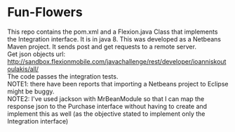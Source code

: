 # Fun-Flowers

This repo contains the pom.xml and a Flexion.java Class that implements the Integration interface. It is in java 8. This was developed as a Netbeans Maven project.
It sends post and get requests to a remote server.<br> 
Get json objects url: http://sandbox.flexionmobile.com/javachallenge/rest/developer/ioanniskoutoulakis/all/<br>
The code passes the integration tests.<br>
NOTE1: there have been reports that importing a Netbeans project to Eclipse might be buggy.<br>
NOTE2: I've used jackson with MrBeanModule so that I can map the response json to the Purchase interface without having to create and implement this as well (as the objective stated to implement only the Integration interface)
